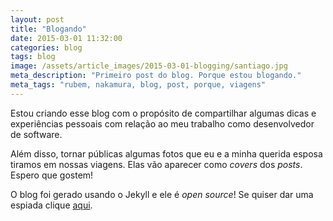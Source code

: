 ```yaml
---
layout: post
title: "Blogando"
date: 2015-03-01 11:32:00
categories: blog
tags: blog
image: /assets/article_images/2015-03-01-blogging/santiago.jpg
meta_description: "Primeiro post do blog. Porque estou blogando."
meta_tags: "rubem, nakamura, blog, post, porque, viagens"
---
```

Estou criando esse blog com o propósito de compartilhar algumas dicas
e experiências pessoais com relação ao meu trabalho como desenvolvedor de
software.

Além disso, tornar públicas algumas fotos que eu e a minha querida esposa tiramos em
nossas viagens. Elas vão aparecer como *covers* dos *posts*. Espero que
gostem!

O blog foi gerado usando o Jekyll e ele é *open source*! Se quiser dar uma
espiada clique <a href="https://github.com/rubemz/blog"
target="_blank">aqui</a>.
